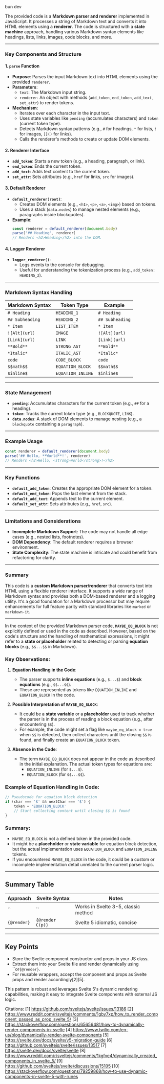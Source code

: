 <Terminal>
  bun dev
</Terminal>

The provided code is a **Markdown parser and renderer** implemented in JavaScript. It processes a string of Markdown text and converts it into HTML elements using a **renderer**. The code is structured with a **state machine** approach, handling various Markdown syntax elements like headings, lists, links, images, code blocks, and more.

---

### **Key Components and Structure**

#### 1. **`parse` Function**

- **Purpose**: Parses the input Markdown text into HTML elements using the provided `renderer`.
- **Parameters**:
  - `text`: The Markdown input string.
  - `renderer`: An object with methods (`add_token`, `end_token`, `add_text`, `set_attr`) to render tokens.
- **Mechanism**:
  - Iterates over each character in the input text.
  - Uses state variables like `pending` (accumulates characters) and `token` (current token type).
  - Detects Markdown syntax patterns (e.g., `#` for headings, `*` for lists, `!` for images, `[]()` for links).
  - Calls the renderer's methods to create or update DOM elements.

#### 2. **Renderer Interface**

- **`add_token`**: Starts a new token (e.g., a heading, paragraph, or link).
- **`end_token`**: Ends the current token.
- **`add_text`**: Adds text content to the current token.
- **`set_attr`**: Sets attributes (e.g., `href` for links, `src` for images).

#### 3. **Default Renderer**

- **`default_renderer(root)`**:
  - Creates DOM elements (e.g., `<h1>`, `<p>`, `<a>`, `<img>`) based on tokens.
  - Uses a stack (`data.nodes`) to manage nested elements (e.g., paragraphs inside blockquotes).
- **Example**:
  ```javascript
  const renderer = default_renderer(document.body)
  parse('## Heading', renderer)
  // Renders <h2>Heading</h2> into the DOM.
  ```

#### 4. **Logger Renderer**

- **`logger_renderer()`**:
  - Logs events to the console for debugging.
  - Useful for understanding the tokenization process (e.g., `add_token: HEADING_2`).

---

### **Markdown Syntax Handling**

| Markdown Syntax | Token Type        | Example         |
| --------------- | ----------------- | --------------- |
| `# Heading`     | `HEADING_1`       | `# Heading`     |
| `## Subheading` | `HEADING_2`       | `## Subheading` |
| `* Item`        | `LIST_ITEM`       | `* Item`        |
| `![Alt](url)`   | `IMAGE`           | `![Alt](url)`   |
| `[Link](url)`   | `LINK`            | `[Link](url)`   |
| `**Bold**`      | `STRONG_AST`      | `**Bold**`      |
| `*Italic*`      | `ITALIC_AST`      | `*Italic*`      |
| `code`          | `CODE_BLOCK`      | `code`          |
| `$$math$$`      | `EQUATION_BLOCK`  | `$$math$$`      |
| `$inline$`      | `EQUATION_INLINE` | `$inline$`      |

---

### **State Management**

- **`pending`**: Accumulates characters for the current token (e.g., `##` for a heading).
- **`token`**: Tracks the current token type (e.g., `BLOCKQUOTE`, `LINK`).
- **`data.nodes`**: A stack of DOM elements to manage nesting (e.g., a `blockquote` containing a `paragraph`).

---

### **Example Usage**

```javascript
const renderer = default_renderer(document.body)
parse('## Hello, **World**!', renderer)
// Renders <h2>Hello, <strong>World</strong>!</h2>
```

---

### **Key Functions**

- **`default_add_token`**: Creates the appropriate DOM element for a token.
- **`default_end_token`**: Pops the last element from the stack.
- **`default_add_text`**: Appends text to the current element.
- **`default_set_attr`**: Sets attributes (e.g., `href`, `src`).

---

### **Limitations and Considerations**

- **Incomplete Markdown Support**: The code may not handle all edge cases (e.g., nested lists, footnotes).
- **DOM Dependency**: The default renderer requires a browser environment.
- **State Complexity**: The state machine is intricate and could benefit from refactoring for clarity.

---

### **Summary**

This code is a **custom Markdown parser/renderer** that converts text into HTML using a flexible renderer interface. It supports a wide range of Markdown syntax and provides both a DOM-based renderer and a logging utility. It's a good foundation for a Markdown processor but may require enhancements for full feature parity with standard libraries like `marked` or `markdown-it`.

---

In the context of the provided Markdown parser code, **`MAYBE_EQ_BLOCK`** is not explicitly defined or used in the code as described. However, based on the code's structure and the handling of mathematical expressions, it might refer to a **state or placeholder** related to detecting or parsing **equation blocks** (e.g., `$$...$$` in Markdown).

### Key Observations:

1. **Equation Handling in the Code**:

   - The parser supports **inline equations** (e.g., `$...$`) and **block equations** (e.g., `$$...$$`).
   - These are represented as tokens like `EQUATION_INLINE` and `EQUATION_BLOCK` in the code.

2. **Possible Interpretation of `MAYBE_EQ_BLOCK`**:

   - It could be a **state variable** or a **placeholder** used to track whether the parser is in the process of reading a block equation (e.g., after encountering `$$`).
   - For example, the code might set a flag like `maybe_eq_block = true` when `$$` is detected, then collect characters until the closing `$$` is found, and finally create an `EQUATION_BLOCK` token.

3. **Absence in the Code**:
   - The term `MAYBE_EQ_BLOCK` does not appear in the code as described in the initial explanation. The actual token types for equations are:
     - `EQUATION_INLINE` (for `$...$`).
     - `EQUATION_BLOCK` (for `$$...$$`).

### Example of Equation Handling in Code:

```javascript
// Pseudocode for equation block detection
if (char === '$' && nextChar === '$') {
	token = 'EQUATION_BLOCK'
	// Start collecting content until closing $$ is found
}
```

### Summary:

- `MAYBE_EQ_BLOCK` is not a defined token in the provided code.
- It might be a **placeholder** or **state variable** for equation block detection, but the actual implementation uses `EQUATION_BLOCK` and `EQUATION_INLINE` tokens.
- If you encountered `MAYBE_EQ_BLOCK` in the code, it could be a custom or incomplete implementation detail unrelated to the current parser logic.

---

## Summary Table

| Approach    | Svelte Syntax    | Notes                               |
| ----------- | ---------------- | ----------------------------------- |
| ``          | ``               | Works in Svelte 3-5, classic method |
| `{@render}` | `{@render C(p)}` | Svelte 5 idiomatic, concise         |

---

## Key Points

- Store the Svelte component constructor and props in your JS class.
- Extract them into your Svelte file and render dynamically using ``or`{@render}`.
- For reusable wrappers, accept the component and props as Svelte props and render accordingly[2][5].

This pattern is robust and leverages Svelte 5's dynamic rendering capabilities, making it easy to integrate Svelte components with external JS logic.

Citations:
[1] https://github.com/sveltejs/svelte/issues/13186
[2] https://www.reddit.com/r/sveltejs/comments/1gby7xp/how_to_render_component_passed_as_prop_svelte_5/
[3] https://stackoverflow.com/questions/65656481/how-to-dynamically-render-components-in-svelte
[4] https://www.twilio.com/en-us/blog/dynamically-render-svelte-components
[5] https://svelte.dev/docs/svelte/v5-migration-guide
[6] https://github.com/sveltejs/svelte/issues/13517
[7] https://svelte.dev/docs/svelte/svelte
[8] https://www.reddit.com/r/sveltejs/comments/1kgfve4/dynamically_created_components_in_svelte_5/
[9] https://github.com/sveltejs/svelte/discussions/15105
[10] https://stackoverflow.com/questions/79259868/how-to-use-dynamic-components-in-svelte-5-with-runes
